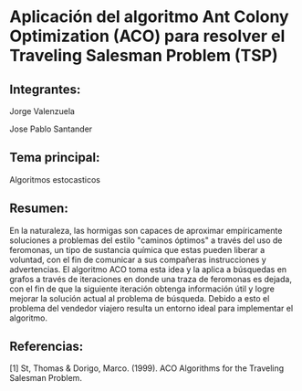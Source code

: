 # Aplicación del algoritmo Ant Colony Optimization (ACO) para resolver el Traveling Salesman Problem (TSP)

## Integrantes:

Jorge Valenzuela

Jose Pablo Santander

## Tema principal:

Algoritmos estocasticos

## Resumen:

En la naturaleza, las hormigas son capaces de aproximar empíricamente soluciones a problemas del estilo "caminos
óptimos" a través del uso de feromonas, un tipo de sustancia química que estas pueden liberar a voluntad, con el fin de
comunicar a sus compañeras instrucciones y advertencias.
El algoritmo ACO toma esta idea y la aplica a búsquedas en grafos a través de iteraciones en donde una traza de
feromonas es dejada, con el fin de que la siguiente iteración obtenga información útil y logre mejorar la solución actual al
problema de búsqueda. Debido a esto el problema del vendedor viajero resulta un entorno ideal para implementar el
algoritmo.

## Referencias:

[1] St, Thomas & Dorigo, Marco. (1999). ACO Algorithms for the Traveling Salesman Problem.

